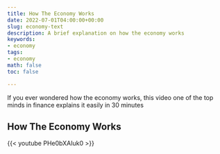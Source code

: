 ```yaml
---
title: How The Economy Works
date: 2022-07-01T04:00:00+00:00
slug: economy-text
description: A brief explanation on how the economy works
keywords:
- economy
tags:
- economy
math: false
toc: false

---
```

If you ever wondered how the economy works, this video one of the top minds in finance explains it easily in 30 minutes

## How The Economy Works

{{< youtube PHe0bXAIuk0 >}}